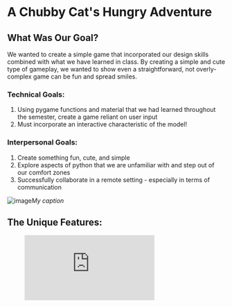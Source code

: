 # A Chubby Cat's Hungry Adventure

## What Was Our Goal?
We wanted to create a simple game that incorporated our design skills combined with what we have learned in class. By creating a simple and cute type of gameplay, we wanted to show even a straightforward, not overly-complex game can be fun and spread smiles.

### Technical Goals:
1. Using pygame functions and material that we had learned throughout the semester, create a game reliant on user input
2. Must incorporate an interactive characteristic of the model!

### Interpersonal Goals:
1. Create something fun, cute, and simple
2. Explore aspects of python that we are unfamiliar with and step out of our comfort zones
3. Successfully collaborate in a remote setting - especially in terms of communication

![image](https://drive.google.com/uc?export=view&id=1wYXIG-SPNZAbNIImqOfeDbsfqWUm_EU6)*My caption*

## The Unique Features:

<figure class="video_container">
  <iframe src="https://www.youtube.com/watch?v=DTMZAqHusDY" frameborder="0" allowfullscreen="true"> </iframe>
</figure>


